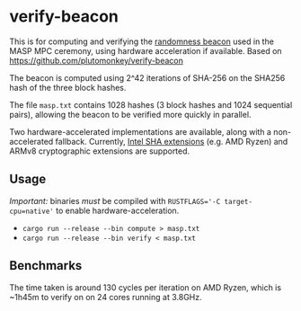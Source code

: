 verify-beacon
=============

This is for computing and verifying the [randomness beacon][beacon] used in the
MASP MPC ceremony, using hardware acceleration if available. Based on https://github.com/plutomonkey/verify-beacon

The beacon is computed using 2^42 iterations of SHA-256 on the SHA256 hash of the three block hashes.

The file `masp.txt` contains 1028 hashes (3 block hashes and 1024
sequential pairs), allowing the beacon to be verified more quickly in parallel.

Two hardware-accelerated implementations are available, along with a
non-accelerated fallback.  Currently, [Intel SHA extensions][intel] (e.g. AMD
Ryzen) and ARMv8 cryptographic extensions are supported.

Usage
-----

*Important:* binaries _must_ be compiled with `RUSTFLAGS='-C
target-cpu=native'` to enable hardware-acceleration.

* `cargo run --release --bin compute > masp.txt`
* `cargo run --release --bin verify < masp.txt`

Benchmarks
----------

The time taken is around 130 cycles per iteration on AMD Ryzen, which is ~1h45m
to verify on on 24 cores running at 3.8GHz.

[beacon]: https://twitter.com/namadanetwork/status/1605538847378395137
[ceremony]: https://ceremony.namada.net/
[intel]: https://en.wikipedia.org/wiki/Intel_SHA_extensions
